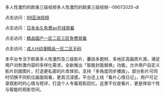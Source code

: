 多人性激烈的欧美三级视频多人性激烈的欧美三级视频--09072025-dl


点击访问：<a href="https://heiliaowzu4ur.pages.dev">99亚洲视频</a>

点击访问：<a href="https://heiliaozj3tjd.pages.dev">日本永久免费aⅴ在线观看</a>

点击访问：<a href="https://heiliaoe8ajia.pages.dev">精品国产一区二区三区免费观看</a>

点击访问：<a href="https://heiliaoxqkkct.pages.dev">成人H动漫精品一区二区无码</a>


本平台专注于欧美多人性激烈及三级影片，囊括多题材、多地区高画质片源，满足用户对刺激内容的多样化需求。全新推出「智能封面替换」功能，允许用户自定义影片封面图片，打造更私密的片库体验。支持「多角度同步播放」，部分影片可同时切换不同机位画面观看，更具沉浸感。平台还上线「看片心情日记」，用户可记录观影时的心情与短评，打造个人专属观影回忆。这里不仅是看片，更是体验个性与智能的观影空间。

